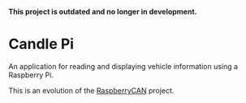 **This project is outdated and no longer in development.**
# Candle Pi

An application for reading and displaying vehicle information using a Raspberry Pi.

This is an evolution of the [RaspberryCAN](https://github.com/djh20/raspberry-can) project.
